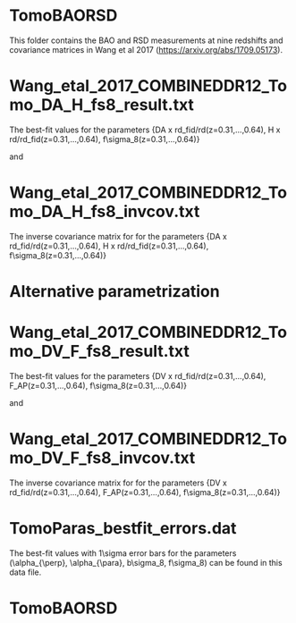 # TomoBAORSD

This folder contains the BAO and RSD measurements at nine redshifts and covariance matrices in Wang et al 2017 (https://arxiv.org/abs/1709.05173).

# Wang_etal_2017_COMBINEDDR12_Tomo_DA_H_fs8_result.txt

The best-fit values for the parameters {DA x rd_fid/rd(z=0.31,...,0.64), H x rd/rd_fid(z=0.31,...,0.64), f\sigma_8(z=0.31,...,0.64)}

and

# Wang_etal_2017_COMBINEDDR12_Tomo_DA_H_fs8_invcov.txt

The inverse covariance matrix for for the parameters {DA x rd_fid/rd(z=0.31,...,0.64), H x rd/rd_fid(z=0.31,...,0.64), f\sigma_8(z=0.31,...,0.64)}

# Alternative parametrization
# Wang_etal_2017_COMBINEDDR12_Tomo_DV_F_fs8_result.txt

The best-fit values for the parameters {DV x rd_fid/rd(z=0.31,...,0.64), F_AP(z=0.31,...,0.64), f\sigma_8(z=0.31,...,0.64)}

and

# Wang_etal_2017_COMBINEDDR12_Tomo_DV_F_fs8_invcov.txt

The inverse covariance matrix for for the parameters {DV x rd_fid/rd(z=0.31,...,0.64), F_AP(z=0.31,...,0.64), f\sigma_8(z=0.31,...,0.64)}

# TomoParas_bestfit_errors.dat

The best-fit values with 1\sigma error bars for the parameters (\alpha_{\perp}, \alpha_{\para}, b\sigma_8, f\sigma_8) can be found in this data file.

# TomoBAORSD
